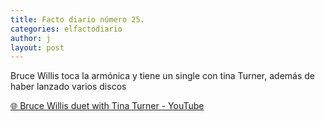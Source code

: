 ```yaml
---
title: Facto diario número 25.
categories: elfactodiario
author: j
layout: post
---
```

Bruce Willis toca la armónica y tiene un single con tina Turner, además de haber lanzado varios discos

[🌐 Bruce Willis duet with Tina Turner - YouTube](https://www.youtube.com/watch?v=tOxwib8PoVE)
